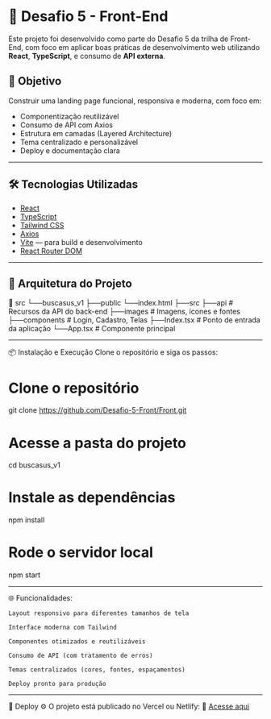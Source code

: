# 🚀 Desafio 5 - Front-End

Este projeto foi desenvolvido como parte do Desafio 5 da trilha de Front-End, com foco em aplicar boas práticas de desenvolvimento web utilizando **React**, **TypeScript**, e consumo de **API externa**.

## 📌 Objetivo

Construir uma landing page funcional, responsiva e moderna, com foco em:

- Componentização reutilizável
- Consumo de API com Axios
- Estrutura em camadas (Layered Architecture)
- Tema centralizado e personalizável
- Deploy e documentação clara

---

## 🛠️ Tecnologias Utilizadas

- [React](https://reactjs.org/)
- [TypeScript](https://www.typescriptlang.org/)
- [Tailwind CSS](https://tailwindcss.com/)
- [Axios](https://axios-http.com/)
- [Vite](https://vitejs.dev/) — para build e desenvolvimento
- [React Router DOM](https://reactrouter.com/en/main)

---

## 🧱 Arquitetura do Projeto

📁 src
└──buscasus_v1
    ├──public
        └──index.html
    ├──src
        ├──api # Recursos da API do back-end
        ├──images  # Imagens, ícones e fontes
        ├──components # Login, Cadastro, Telas
        ├──Index.tsx # Ponto de entrada da aplicação
        └──App.tsx # Componente principal
    
    
---

📦 Instalação e Execução
Clone o repositório e siga os passos:

# Clone o repositório
git clone https://github.com/Desafio-5-Front/Front.git

# Acesse a pasta do projeto
cd buscasus_v1

# Instale as dependências
npm install

# Rode o servidor local
npm start

---

🌐 Funcionalidades:

    Layout responsivo para diferentes tamanhos de tela

    Interface moderna com Tailwind

    Componentes otimizados e reutilizáveis

    Consumo de API (com tratamento de erros)

    Temas centralizados (cores, fontes, espaçamentos)

    Deploy pronto para produção

---

📁 Deploy
⚙️  O projeto está publicado no Vercel ou Netlify:
🔗 [Acesse aqui](https://buscasusma-8mp4fznl4-pytwers-projects.vercel.app/)

